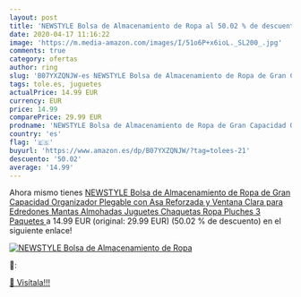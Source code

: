 ```yaml
---
layout: post
title: 'NEWSTYLE Bolsa de Almacenamiento de Ropa al 50.02 % de descuento'
date: 2020-04-17 11:16:22
image: 'https://m.media-amazon.com/images/I/51o6P+x6ioL._SL200_.jpg'
comments: true
category: ofertas
author: ring
slug: 'B07YXZQNJW-es NEWSTYLE Bolsa de Almacenamiento de Ropa de Gran Capacidad...'
tags: tole.es, juguetes
actualPrice: 14.99 EUR
currency: EUR
price: 14.99
comparePrice: 29.99 EUR
prodname: 'NEWSTYLE Bolsa de Almacenamiento de Ropa de Gran Capacidad Organizador Plegable con Asa Reforzada y Ventana Clara para Edredones Mantas Almohadas Juguetes Chaquetas Ropa Pluches  3 Paquetes '
country: 'es'
flag: '🇪🇸'
buyurl: 'https://www.amazon.es/dp/B07YXZQNJW/?tag=tolees-21'
descuento: '50.02'
average: '14.99'
---
```


Ahora mismo tienes [NEWSTYLE Bolsa de Almacenamiento de Ropa de Gran Capacidad Organizador Plegable con Asa Reforzada y Ventana Clara para Edredones Mantas Almohadas Juguetes Chaquetas Ropa Pluches  3 Paquetes ](https://www.amazon.es/dp/B07YXZQNJW/?tag=tolees-21) a 14.99 EUR (original: 29.99 EUR) (50.02 %  de descuento) en el siguiente enlace!

[![NEWSTYLE Bolsa de Almacenamiento de Ropa](https://m.media-amazon.com/images/I/51o6P+x6ioL._SL200_.jpg)](https://www.amazon.es/dp/B07YXZQNJW/?tag=tolees-21)

🔎:


[🛒 Visítala!!!](https://www.amazon.es/dp/B07YXZQNJW/?tag=tolees-21)
